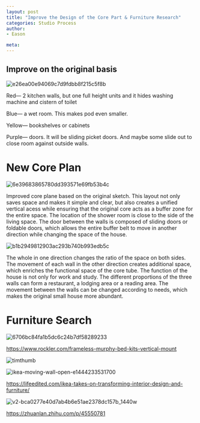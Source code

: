 ```yaml
---
layout: post
title: "Improve the Design of the Core Part & Furniture Research"
categories: Studio Process
author:
- Eason

meta:
---
```


## Improve on the original basis

![e26ea00e94069c7d9fdbb8f215c5f8b](https://user-images.githubusercontent.com/90549907/135272298-4fc10f72-3f0d-4e83-8469-897fa4064378.jpg)

Red— 2 kitchen walls, but one full height units and it hides washing machine and cistern of toilet 

Blue— a wet room. This makes pod even smaller. 

Yellow— bookshelves or cabinets

Purple— doors. It will be sliding picket doors. And maybe some slide out to close room against outside walls.

# New Core Plan

![6e39683865780dd393571e69fb53b4c](https://user-images.githubusercontent.com/90549907/135272900-c41cf93e-b722-49b1-b816-9302dffe2c82.jpg)

Improved core plane based on the original sketch. This layout not only saves space and makes it simple and clear, but also creates a unified vertical acess while ensuring that the original core acts as a buffer zone for the entire space. The location of the shower room is close to the side of the living space. The door between the walls is composed of sliding doors or foldable doors, which allows the entire buffer belt to move in another direction while changing the space of the house.

![b1b2949812903ac293b740b993edb5c](https://user-images.githubusercontent.com/90549907/135273734-172be57c-bda2-49c2-bbc9-03f052f3e9ef.jpg)

The whole in one direction changes the ratio of the space on both sides. The movement of each wall in the other direction creates additional space, which enriches the functional space of the core tube. The function of the house is not only for work and study. The different proportions of the three walls can form a restaurant, a lodging area or a reading area. The movement between the walls can be changed according to needs, which makes the original small house more abundant.

# Furniture Search

![6706bc84fa1b5dc6c24b7df58289233](https://user-images.githubusercontent.com/90549907/135275109-5c0fbb26-8546-4436-9c48-1074ee1ded7c.jpg)

https://www.rockler.com/frameless-murphy-bed-kits-vertical-mount

![timthumb](https://user-images.githubusercontent.com/90549907/135275529-ea6c3793-e864-47cf-b325-deafb04aa6be.jpg)

![ikea-moving-wall-open-e1444233531700](https://user-images.githubusercontent.com/90549907/135275455-9b86e48e-3172-439a-ae1a-567673435ebd.jpg)

https://lifeedited.com/ikea-takes-on-transforming-interior-design-and-furniture/

![v2-bca0277e40d7ab4b6e51ae2378dc157b_1440w](https://user-images.githubusercontent.com/90549907/135275767-f5bd2e31-236f-4e97-8cd4-3c450275f341.jpg)

https://zhuanlan.zhihu.com/p/45550781





